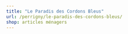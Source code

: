 ```yaml
---
title: "Le Paradis des Cordons Bleus"
url: /perrigny/le-paradis-des-cordons-bleus/
shop: articles ménagers
---
```

